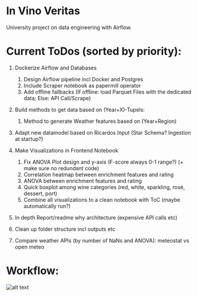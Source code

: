 # In Vino Veritas
University project on data engineering with Airflow.

# Current ToDos (sorted by priority):
1. Dockerize Airflow and Databases
    1. Design Airflow pipeline incl Docker and Postgres
    1. Include Scraper notebook as papermill operator
    1. Add offline fallbacks (If offline: load Parquet Files with the dedicated data; Else: API Call/Scrape)
       
1. Build methods to get data based on (Year+X)-Tupels:
    1. Method to generate Weather features based on (Year+Region)
       
1. Adapt new datamodel based on Ricardos Input (Star Schema? Ingestion at startup?)
       
1. Make Visualizations in Frontend Notebook
    1. Fix ANOVA Plot design and y-axis (F-score always 0-1 range?) (+ make sure no redundant code)
    1. Correlation heatmap between enrichment features and rating 
    1. ANOVA between enrichment features and rating
    1. Quick boxplot among wine categories (red, white, sparkling, rosé, dessert, port)
    1. Combine all visualizations to a clean notebook with ToC (maybe automatically run?)
  
1. In depth Report/readme why architecture (expensive API calls etc)
1. Clean up folder structure incl outputs etc
1. Compare weather APIs (by number of NaNs and ANOVA): meteostat vs open meteo



# Workflow:

![alt text](https://github.com/trashpanda-ai/In_vino_veritas/blob/main/ressources/Flow%20Diagram.png?raw=true)

